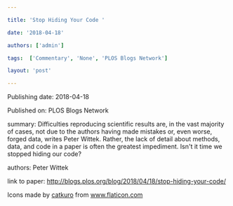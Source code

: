 ---
title: 'Stop Hiding Your Code '
date: '2018-04-18'
authors: ['admin']
tags:  ['Commentary', 'None', 'PLOS Blogs Network']
layout: 'post'
---
Publishing date: 2018-04-18

Published on: PLOS Blogs Network

summary: Difficulties reproducing scientific results are, in the vast majority of cases, not due to the authors having made mistakes or, even worse, forged data, writes Peter Wittek. Rather, the lack of detail about methods, data, and code in a paper is often the greatest impediment. Isn't it time we stopped hiding our code? 

authors: Peter Wittek

link to paper: http://blogs.plos.org/blog/2018/04/18/stop-hiding-your-code/

Icons made by <a href="https://www.flaticon.com/free-icon/bookshelves_3576884" title="catkuro">catkuro</a> from <a href="https://www.flaticon.com/" title="Flaticon"> www.flaticon.com</a>